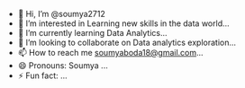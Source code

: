 - 👋 Hi, I’m @soumya2712
- 👀 I’m interested in Learning new skills in the data world...
- 🌱 I’m currently learning Data Analytics...
- 💞️ I’m looking to collaborate on Data analytics exploration...
- 📫 How to reach me soumyaboda18@gmail.com...
- 😄 Pronouns: Soumya ...
- ⚡ Fun fact: ...

<!---
soumya2712/soumya2712 is a ✨ special ✨ repository because its `README.md` (this file) appears on your GitHub profile.
You can click the Preview link to take a look at your changes.
--->
